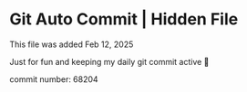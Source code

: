 # Git Auto Commit | Hidden File

This file was added Feb 12, 2025

Just for fun and keeping my daily git commit active 🤪

commit number: 68204
